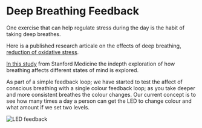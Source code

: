 # Deep Breathing Feedback

 One exercise that can help regulate stress during the day is the habit of taking deep breathes. 

 Here is a published research articale on the effects of deep breathing, [reduction of oxidative stress](https://www.ncbi.nlm.nih.gov/pmc/articles/PMC3139518/). 

 [In this study](https://med.stanford.edu/news/all-news/2017/03/study-discovers-how-slow-breathing-induces-tranquility.html) from Stanford Medicine the indepth exploration of how breathing affects different states of mind is explored.

 As part of a simple feedback loop; we have started to test the affect of conscious breathing with a single colour feedback loop; as you take deeper and more consistent breathes the colour changes. Our current concept is to see how many times a day a person can get the LED to change colour and what amount if we set two levels.

![LED feedback](https://cdn.shopify.com/s/files/1/0304/7905/7027/files/oxygen-states.png?v=1588698046)